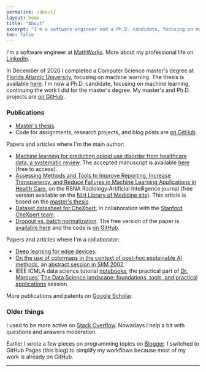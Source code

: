 ```yaml
---
permalink: /about/
layout: home
title: "About"
excerpt: "I'm a software engineer and a Ph.D. candidate, focusing on machine learning."
toc: false
---
```


I'm a software engineer at [MathWorks](https://www.mathworks.com/). More about my professional life on [LinkedIn](https://www.linkedin.com/in/christiangarbin/).

In December of 2020 I completed a Computer Science master's degree at [Florida Atlantic University](https://www.fau.edu/),
focusing on machine learning. The thesis is available [here](https://fau.digital.flvc.org/islandora/object/fau%3A64688). I'm now a Ph.D. candidate, focusing on machine learning, continuing the work I did for the master's degree. My master's and Ph.D. projects are [on GitHub](https://github.com/fau-masters-collected-works-cgarbin).

### Publications

- [Master's thesis](https://fau.digital.flvc.org/islandora/object/fau%3A64688).
- Code for assignments, research projects, and blog posts are [on GitHub](https://github.com/fau-masters-collected-works-cgarbin).

Papers and articles where I'm the main author:

- [Machine learning for predicting opioid use disorder from healthcare data, a systematic review](https://doi.org/10.1016/j.cmpb.2023.107573). The accepted manuscript is available [here](https://drive.google.com/file/d/1JqsCfO_sq8fMwOeLe2bQrzTto0CHN1Vd/view?usp=share_link) (free to access).
- [Assessing Methods and Tools to Improve Reporting, Increase Transparency, and Reduce Failures in Machine Learning Applications in Health Care](https://pubs.rsna.org/doi/10.1148/ryai.210127), on the RSNA Radiology:Artificial Intelligence journal (free version available on the [NIH Library of Medicine site](https://www.ncbi.nlm.nih.gov/pmc/articles/PMC8980932/)). This article is based on the [master's thesis](https://fau.digital.flvc.org/islandora/object/fau%3A64688).
- [Dataset datasheet for CheXpert](https://arxiv.org/abs/2105.03020), in collaboration with the [Stanford CheXpert team](https://stanfordmlgroup.github.io/competitions/chexpert/).
- [Dropout vs. batch normalization](https://link.springer.com/article/10.1007/s11042-019-08453-9). The free version of the paper is [available here](https://drive.google.com/file/d/1PyRUgSXqpl_OvJkWrR4HCWLDaEexzWd9/view) and the code is [on GitHub](https://github.com/fau-masters-collected-works-cgarbin/cap6619-deep-learning-term-project).

Papers and articles where I'm a collaborator:

- [Deep learning for edge devices](https://ieeexplore.ieee.org/abstract/document/10190244).
- [On the use of colormaps in the context of post-hoc explainable AI methods](https://cdn.ymaws.com/siim.org/resource/resmgr/siim2022/documents/abstract/2009/2009_-_marques,___on_the_use.pdf), an [abstract session in SIIM 2002](https://siim.org/page/22m_2009).
- IEEE ICMLA data science tutorial [notebooks](https://github.com/fau-masters-collected-works-cgarbin/ieee-icmla-2019-data-science-tutorial), the practical part of [Dr. Marques'](https://www.ogemarques.com/) [The Data Science landscape: foundations, tools, and practical applications](https://www.icmla-conference.org/icmla19/links/tutorialAM.htm) session.

More publications and patents on [Google Scholar](https://scholar.google.com/citations?user=q1ZmDvYAAAAJ&hl=en).

### Older things

I used to be more active on [Stack Overflow](https://stackoverflow.com/users/336802/christian-garbin). Nowadays I help a bit with questions and answers moderation.

Earlier I wrote a few pieces on programming topics on [Blogger](https://christiangarbin.blogspot.com/). I switched to GitHub Pages (this blog) to simplify my workflows because most of my work is already on GitHub.

---

